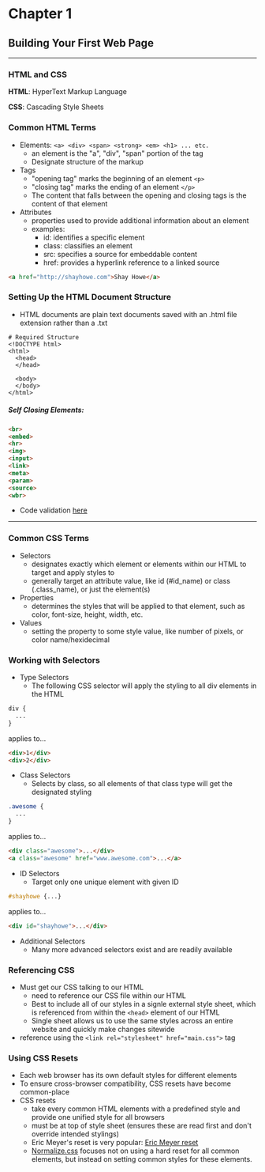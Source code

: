 # Chapter 1
## Building Your First Web Page
***


### HTML and CSS
**HTML**: HyperText Markup Language

**CSS**: Cascading Style Sheets

### Common HTML Terms

- Elements: `<a> <div> <span> <strong> <em> <h1> ... etc. `
  - an element is the "a", "div", "span" portion of the tag
  - Designate structure of the markup
- Tags
  - "opening tag" marks the beginning of an element `<p>`
  - "closing tag" marks the ending of an element `</p>`
  - The content that falls between the opening and closing tags is the content of that element
- Attributes
  - properties used to provide additional information about an element
  - examples:
    * id: identifies a specific element
    * class: classifies an element
    * src: specifies a source for embeddable content
    * href: provides a hyperlink reference to a linked source

```HTML
<a href="http://shayhowe.com">Shay Howe</a>
```

### Setting Up the HTML Document Structure

- HTML documents are plain text documents saved with an .html file extension rather than a .txt

```
# Required Structure
<!DOCTYPE html>
<html>
  <head>
  </head>

  <body>
  </body>
</html>
```
##### Self Closing Elements:

```HTML
<br>
<embed>
<hr>
<img>
<input>
<link>
<meta>
<param>
<source>
<wbr>
```

- Code validation <a href="http://validator.w3.org/">here</a>

***

### Common CSS Terms

- Selectors
  - designates exactly which element or elements within our HTML to target and apply styles to
  - generally target an attribute value, like id (#id_name) or class (.class_name), or just the element(s)
- Properties
  - determines the styles that will be applied to that element, such as color, font-size, height, width, etc.
- Values
  - setting the property to some style value, like number of pixels, or color name/hexidecimal

### Working with Selectors

- Type Selectors
  - The following CSS selector will apply the styling to all div elements in the HTML

```CSS
div {
  ...
}
```

applies to...

```HTML
<div>1</div>
<div>2</div>
```

- Class Selectors
  - Selects by class, so all elements of that class type will get the designated styling

```CSS
.awesome {
  ...
}
```

applies to...

```HTML
<div class="awesome">...</div>
<a class="awesome" href="www.awesome.com">...</a>
```

- ID Selectors
  - Target only one unique element with given ID

```CSS
#shayhowe {...}
```

applies to...

```HTML
<div id="shayhowe">...</div>
```

- Additional Selectors
  - Many more advanced selectors exist and are readily available

### Referencing CSS

- Must get our CSS talking to our HTML
  - need to reference our CSS file within our HTML
  - Best to include all of our styles in a signle external style sheet, which is referenced from within the `<head>` element of our HTML
  - Single sheet allows us to use the same styles across an entire website and quickly make changes sitewide
- reference using the `<link rel="stylesheet" href="main.css">` tag

### Using CSS Resets

- Each web browser has its own default styles for different elements
- To ensure cross-browser compatibility, CSS resets have become common-place
- CSS resets
  - take every common HTML elements with a predefined style and provide one unified style for all browsers
  - must be at top of style sheet (ensures these are read first and don't override intended stylings)
  - Eric Meyer's reset is very popular: <a href="http://meyerweb.com/eric/tools/css/reset">Eric Meyer reset</a>
  - <a href="http://necolas.github.io/normalize.css">Normalize.css</a> focuses not on using a hard reset for all common elements, but instead on setting common styles for these elements.
